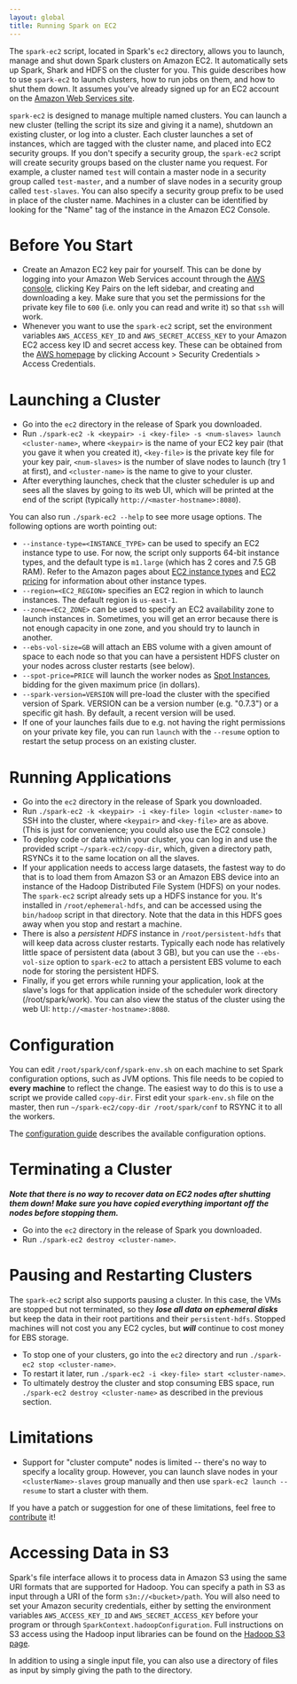 ```yaml
---
layout: global
title: Running Spark on EC2
---
```


The `spark-ec2` script, located in Spark's `ec2` directory, allows you
to launch, manage and shut down Spark clusters on Amazon EC2. It automatically
sets up Spark, Shark and HDFS on the cluster for you. This guide describes 
how to use `spark-ec2` to launch clusters, how to run jobs on them, and how 
to shut them down. It assumes you've already signed up for an EC2 account 
on the [Amazon Web Services site](http://aws.amazon.com/).

`spark-ec2` is designed to manage multiple named clusters. You can
launch a new cluster (telling the script its size and giving it a name),
shutdown an existing cluster, or log into a cluster. Each cluster
launches a set of instances, which are tagged with the cluster name,
and placed into EC2 security groups.  If you don't specify a security
group, the `spark-ec2` script will create security groups based on the
cluster name you request. For example, a cluster named
`test` will contain a master node in a security group called
`test-master`, and a number of slave nodes in a security group called
`test-slaves`.  You can also specify a security group prefix to be used
in place of the cluster name.  Machines in a cluster can be identified
by looking for the "Name" tag of the instance in the Amazon EC2 Console.


# Before You Start

-   Create an Amazon EC2 key pair for yourself. This can be done by
    logging into your Amazon Web Services account through the [AWS
    console](http://aws.amazon.com/console/), clicking Key Pairs on the
    left sidebar, and creating and downloading a key. Make sure that you
    set the permissions for the private key file to `600` (i.e. only you
    can read and write it) so that `ssh` will work.
-   Whenever you want to use the `spark-ec2` script, set the environment
    variables `AWS_ACCESS_KEY_ID` and `AWS_SECRET_ACCESS_KEY` to your
    Amazon EC2 access key ID and secret access key. These can be
    obtained from the [AWS homepage](http://aws.amazon.com/) by clicking
    Account \> Security Credentials \> Access Credentials.

# Launching a Cluster

-   Go into the `ec2` directory in the release of Spark you downloaded.
-   Run
    `./spark-ec2 -k <keypair> -i <key-file> -s <num-slaves> launch <cluster-name>`,
    where `<keypair>` is the name of your EC2 key pair (that you gave it
    when you created it), `<key-file>` is the private key file for your
    key pair, `<num-slaves>` is the number of slave nodes to launch (try
    1 at first), and `<cluster-name>` is the name to give to your
    cluster.
-   After everything launches, check that the cluster scheduler is up and sees
    all the slaves by going to its web UI, which will be printed at the end of
    the script (typically `http://<master-hostname>:8080`).

You can also run `./spark-ec2 --help` to see more usage options. The
following options are worth pointing out:

-   `--instance-type=<INSTANCE_TYPE>` can be used to specify an EC2
instance type to use. For now, the script only supports 64-bit instance
types, and the default type is `m1.large` (which has 2 cores and 7.5 GB
RAM). Refer to the Amazon pages about [EC2 instance
types](http://aws.amazon.com/ec2/instance-types) and [EC2
pricing](http://aws.amazon.com/ec2/#pricing) for information about other
instance types. 
-    `--region=<EC2_REGION>` specifies an EC2 region in which to launch
instances. The default region is `us-east-1`.
-    `--zone=<EC2_ZONE>` can be used to specify an EC2 availability zone
to launch instances in. Sometimes, you will get an error because there
is not enough capacity in one zone, and you should try to launch in
another.
-    `--ebs-vol-size=GB` will attach an EBS volume with a given amount
     of space to each node so that you can have a persistent HDFS cluster
     on your nodes across cluster restarts (see below).
-    `--spot-price=PRICE` will launch the worker nodes as
     [Spot Instances](http://aws.amazon.com/ec2/spot-instances/),
     bidding for the given maximum price (in dollars).
-    `--spark-version=VERSION` will pre-load the cluster with the
     specified version of Spark. VERSION can be a version number
     (e.g. "0.7.3") or a specific git hash. By default, a recent
     version will be used.
-    If one of your launches fails due to e.g. not having the right
permissions on your private key file, you can run `launch` with the
`--resume` option to restart the setup process on an existing cluster.

# Running Applications

-   Go into the `ec2` directory in the release of Spark you downloaded.
-   Run `./spark-ec2 -k <keypair> -i <key-file> login <cluster-name>` to
    SSH into the cluster, where `<keypair>` and `<key-file>` are as
    above. (This is just for convenience; you could also use
    the EC2 console.)
-   To deploy code or data within your cluster, you can log in and use the
    provided script `~/spark-ec2/copy-dir`, which,
    given a directory path, RSYNCs it to the same location on all the slaves.
-   If your application needs to access large datasets, the fastest way to do
    that is to load them from Amazon S3 or an Amazon EBS device into an
    instance of the Hadoop Distributed File System (HDFS) on your nodes.
    The `spark-ec2` script already sets up a HDFS instance for you. It's
    installed in `/root/ephemeral-hdfs`, and can be accessed using the
    `bin/hadoop` script in that directory. Note that the data in this
    HDFS goes away when you stop and restart a machine.
-   There is also a *persistent HDFS* instance in
    `/root/persistent-hdfs` that will keep data across cluster restarts.
    Typically each node has relatively little space of persistent data
    (about 3 GB), but you can use the `--ebs-vol-size` option to
    `spark-ec2` to attach a persistent EBS volume to each node for
    storing the persistent HDFS.
-   Finally, if you get errors while running your application, look at the slave's logs
    for that application inside of the scheduler work directory (/root/spark/work). You can
    also view the status of the cluster using the web UI: `http://<master-hostname>:8080`.

# Configuration

You can edit `/root/spark/conf/spark-env.sh` on each machine to set Spark configuration options, such
as JVM options. This file needs to be copied to **every machine** to reflect the change. The easiest way to
do this is to use a script we provide called `copy-dir`. First edit your `spark-env.sh` file on the master, 
then run `~/spark-ec2/copy-dir /root/spark/conf` to RSYNC it to all the workers.

The [configuration guide](configuration.html) describes the available configuration options.

# Terminating a Cluster

***Note that there is no way to recover data on EC2 nodes after shutting
them down! Make sure you have copied everything important off the nodes
before stopping them.***

-   Go into the `ec2` directory in the release of Spark you downloaded.
-   Run `./spark-ec2 destroy <cluster-name>`.

# Pausing and Restarting Clusters

The `spark-ec2` script also supports pausing a cluster. In this case,
the VMs are stopped but not terminated, so they
***lose all data on ephemeral disks*** but keep the data in their
root partitions and their `persistent-hdfs`. Stopped machines will not
cost you any EC2 cycles, but ***will*** continue to cost money for EBS
storage.

- To stop one of your clusters, go into the `ec2` directory and run
`./spark-ec2 stop <cluster-name>`.
- To restart it later, run
`./spark-ec2 -i <key-file> start <cluster-name>`.
- To ultimately destroy the cluster and stop consuming EBS space, run
`./spark-ec2 destroy <cluster-name>` as described in the previous
section.

# Limitations

- Support for "cluster compute" nodes is limited -- there's no way to specify a
  locality group. However, you can launch slave nodes in your
  `<clusterName>-slaves` group manually and then use `spark-ec2 launch
  --resume` to start a cluster with them.

If you have a patch or suggestion for one of these limitations, feel free to
[contribute](contributing-to-spark.html) it!

# Accessing Data in S3

Spark's file interface allows it to process data in Amazon S3 using the same URI formats that are supported for Hadoop. You can specify a path in S3 as input through a URI of the form `s3n://<bucket>/path`. You will also need to set your Amazon security credentials, either by setting the environment variables `AWS_ACCESS_KEY_ID` and `AWS_SECRET_ACCESS_KEY` before your program or through `SparkContext.hadoopConfiguration`. Full instructions on S3 access using the Hadoop input libraries can be found on the [Hadoop S3 page](http://wiki.apache.org/hadoop/AmazonS3).

In addition to using a single input file, you can also use a directory of files as input by simply giving the path to the directory.
